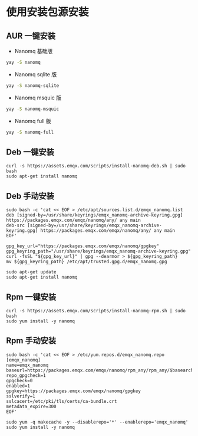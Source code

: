 # 使用安装包源安装

## AUR 一键安装

- Nanomq 基础版

```bash
yay -S nanomq
```

- Nanomq sqlite 版

```bash
yay -S nanomq-sqlite
```

- Nanomq msquic 版

```bash
yay -S nanomq-msquic
```

- Nanomq full 版

```bash
yay -S nanomq-full
```

## Deb 一键安装

```shell
curl -s https://assets.emqx.com/scripts/install-nanomq-deb.sh | sudo bash
sudo apt-get install nanomq
```

## Deb 手动安装

```shell
sudo bash -c 'cat << EOF > /etc/apt/sources.list.d/emqx_nanomq.list
deb [signed-by=/usr/share/keyrings/emqx_nanomq-archive-keyring.gpg] https://packages.emqx.com/emqx/nanomq/any/ any main
deb-src [signed-by=/usr/share/keyrings/emqx_nanomq-archive-keyring.gpg] https://packages.emqx.com/emqx/nanomq/any/ any main
EOF'

gpg_key_url="https://packages.emqx.com/emqx/nanomq/gpgkey"
gpg_keyring_path="/usr/share/keyrings/emqx_nanomq-archive-keyring.gpg"
curl -fsSL "${gpg_key_url}" | gpg --dearmor > ${gpg_keyring_path}
mv ${gpg_keyring_path} /etc/apt/trusted.gpg.d/emqx_nanomq.gpg

sudo apt-get update
sudo apt-get install nanomq
```

## Rpm 一键安装

```shell
curl -s https://assets.emqx.com/scripts/install-nanomq-rpm.sh | sudo bash
sudo yum install -y nanomq
```

## Rpm 手动安装

```shell
sudo bash -c 'cat << EOF > /etc/yum.repos.d/emqx_nanomq.repo
[emqx_nanomq]
name=emqx_nanomq
baseurl=https://packages.emqx.com/emqx/nanomq/rpm_any/rpm_any/$basearch
repo_gpgcheck=1
gpgcheck=0
enabled=1
gpgkey=https://packages.emqx.com/emqx/nanomq/gpgkey
sslverify=1
sslcacert=/etc/pki/tls/certs/ca-bundle.crt
metadata_expire=300
EOF'

sudo yum -q makecache -y --disablerepo='*' --enablerepo='emqx_nanomq'
sudo yum install -y nanomq
```
